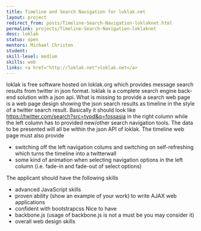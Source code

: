 ```yaml
---
title: Timeline and Search Navigation for loklak.net
layout: project
redirect_from: posts/Timeline-Search-Navigation-loklaknet.html
permalink: projects/Timeline-Search-Navigation-loklaknet
desc: loklak
status: open
mentors: Michael Christen
student: 
skill-level: medium
skills: web
links: <a href="http://loklak.net">loklak.net</a>
---
```


loklak is free software hosted on loklak.org which provides message search results from twitter in json format. loklak is a complete search engine back-end solution with a json api. What is missing to provide a search web page is a web page design showing the json search results as timeline in the style of a twitter search result. Basically it should look like https://twitter.com/search?src=typd&q=fossasia in the right column while the left column has to provided new/other search navigation tools. The data to be presented will all be within the json API of loklak. The timeline web page must also provide
- switching off the left navigation colums and switching on self-refreshing which turns the timeline into a twitterwall
- some kind of animation when selecting navigation options in the left column (i.e. fade-in and fade-out of select options)

The applicant should have the following skills
- advanced JavaScript skills
- proven ability (show an example of your work) to write AJAX web applications
- confident with bootstrapcss
Nice to have
- backbone.js (usage of backbone.js is not a must be you may consider it)
- overall web design skills
